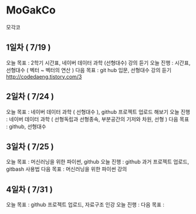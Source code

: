 # MoGakCo
모각코

## 1일차 ( 7/19 )
오늘 목표 : 2학기 시간표, 네이버 데이터 과학 (선형대수) 강의 듣기
오늘 진행 : 시간표, 선형대수 ( 벡터 ~ 벡터의 연산 )
다음 목표 : git hub 입문, 선형대수 강의 듣기
http://codedaeng.tistory.com/3

## 2일차 ( 7/24 )
오늘 목표 : 네이버 데이터 과학 ( 선형대수 ), github 프로젝트 업로드 해보기
오늘 진행 : 네이버 데이터 과학 ( 선형독립과 선형종속, 부분공간의 기저와 차원, 선형  )
다음 목표 : github, 선형대수

## 3일차 ( 7/25 )
오늘 목표 : 머신러닝을 위한 파이썬, github
오늘 진행 : github 과거 프로젝트 업로드, gitbash 사용법
다음 목표 : 머신러닝을 위한 파이썬 강의

## 4일차 ( 7/31 )
오늘 목표 : github 프로젝트 업로드, 자료구조 인강
오늘 진행 : 
다음 목표 :

